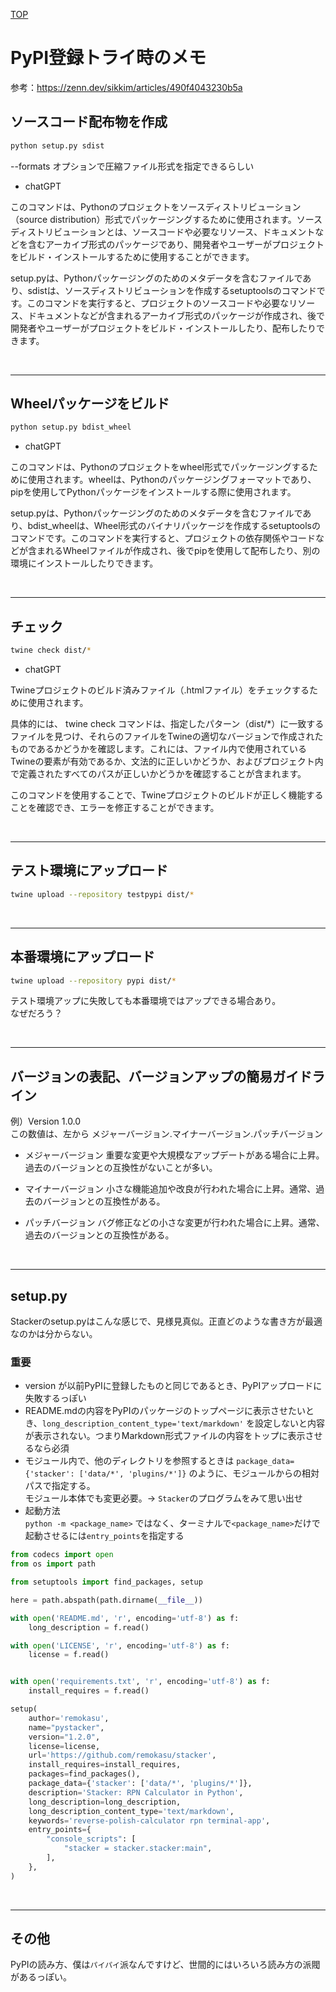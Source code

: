 [TOP](./README.md)


# PyPI登録トライ時のメモ

参考：https://zenn.dev/sikkim/articles/490f4043230b5a

## ソースコード配布物を作成

~~~bash
python setup.py sdist
~~~
--formats オプションで圧縮ファイル形式を指定できるらしい


* chatGPT

このコマンドは、Pythonのプロジェクトをソースディストリビューション（source distribution）形式でパッケージングするために使用されます。ソースディストリビューションとは、ソースコードや必要なリソース、ドキュメントなどを含むアーカイブ形式のパッケージであり、開発者やユーザーがプロジェクトをビルド・インストールするために使用することができます。

setup.pyは、Pythonパッケージングのためのメタデータを含むファイルであり、sdistは、ソースディストリビューションを作成するsetuptoolsのコマンドです。このコマンドを実行すると、プロジェクトのソースコードや必要なリソース、ドキュメントなどが含まれるアーカイブ形式のパッケージが作成され、後で開発者やユーザーがプロジェクトをビルド・インストールしたり、配布したりできます。

<br>
<hr>

## Wheelパッケージをビルド

~~~bash
python setup.py bdist_wheel
~~~

* chatGPT

このコマンドは、Pythonのプロジェクトをwheel形式でパッケージングするために使用されます。wheelは、Pythonのパッケージングフォーマットであり、pipを使用してPythonパッケージをインストールする際に使用されます。

setup.pyは、Pythonパッケージングのためのメタデータを含むファイルであり、bdist_wheelは、Wheel形式のバイナリパッケージを作成するsetuptoolsのコマンドです。このコマンドを実行すると、プロジェクトの依存関係やコードなどが含まれるWheelファイルが作成され、後でpipを使用して配布したり、別の環境にインストールしたりできます。


<br>
<hr>

## チェック
~~~bash
twine check dist/*
~~~

* chatGPT

Twineプロジェクトのビルド済みファイル（.htmlファイル）をチェックするために使用されます。

具体的には、 twine check コマンドは、指定したパターン（dist/*）に一致するファイルを見つけ、それらのファイルをTwineの適切なバージョンで作成されたものであるかどうかを確認します。これには、ファイル内で使用されているTwineの要素が有効であるか、文法的に正しいかどうか、およびプロジェクト内で定義されたすべてのパスが正しいかどうかを確認することが含まれます。

このコマンドを使用することで、Twineプロジェクトのビルドが正しく機能することを確認でき、エラーを修正することができます。


<br>
<hr>

## テスト環境にアップロード
~~~bash
twine upload --repository testpypi dist/*
~~~

<br>
<hr>

## 本番環境にアップロード
~~~bash
twine upload --repository pypi dist/*
~~~

テスト環境アップに失敗しても本番環境ではアップできる場合あり。<br>
なぜだろう？

<br>
<hr>

## バージョンの表記、バージョンアップの簡易ガイドライン
例）Version 1.0.0<br>
この数値は、左から メジャーバージョン.マイナーバージョン.パッチバージョン

- メジャーバージョン
重要な変更や大規模なアップデートがある場合に上昇。過去のバージョンとの互換性がないことが多い。

- マイナーバージョン
小さな機能追加や改良が行われた場合に上昇。通常、過去のバージョンとの互換性がある。

- パッチバージョン
バグ修正などの小さな変更が行われた場合に上昇。通常、過去のバージョンとの互換性がある。

<br>
<hr>

## setup.py
Stackerのsetup.pyはこんな感じで、見様見真似。正直どのような書き方が最適なのかは分からない。

### 重要
* version が以前PyPIに登録したものと同じであるとき、PyPIアップロードに失敗するっぽい
* README.mdの内容をPyPIのパッケージのトップページに表示させたいとき、`long_description_content_type='text/markdown'` を設定しないと内容が表示されない。つまりMarkdown形式ファイルの内容をトップに表示させるなら必須
* モジュール内で、他のディレクトリを参照するときは `package_data={'stacker': ['data/*', 'plugins/*']}` のように、モジュールからの相対パスで指定する。<br>
モジュール本体でも変更必要。→ `Stacker`のプログラムをみて思い出せ
* 起動方法 <br>
`python -m <package_name>` ではなく、ターミナルで`<package_name>`だけで起動させるには`entry_points`を指定する

~~~python
from codecs import open
from os import path

from setuptools import find_packages, setup

here = path.abspath(path.dirname(__file__))

with open('README.md', 'r', encoding='utf-8') as f:
    long_description = f.read()

with open('LICENSE', 'r', encoding='utf-8') as f:
    license = f.read()


with open('requirements.txt', 'r', encoding='utf-8') as f:
    install_requires = f.read()

setup(
    author='remokasu',
    name="pystacker",
    version="1.2.0",
    license=license,
    url='https://github.com/remokasu/stacker',
    install_requires=install_requires,
    packages=find_packages(),
    package_data={'stacker': ['data/*', 'plugins/*']},
    description='Stacker: RPN Calculator in Python',
    long_description=long_description,
    long_description_content_type='text/markdown',
    keywords='reverse-polish-calculator rpn terminal-app',
    entry_points={
        "console_scripts": [
            "stacker = stacker.stacker:main",
        ],
    },
)
~~~


<br>
<hr>

## その他
PyPIの読み方、僕は`パイパイ`派なんですけど、世間的にはいろいろ読み方の派閥があるっぽい。